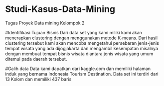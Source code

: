 # Studi-Kasus-Data-Mining
Tugas Proyek Data mining Kelompok 2


#Identifikasi Tujuan Bisnis
Dari data set yang kami miliki kami akan menerapkan clustering dengan menggunakan metode K-means.
Dari hasil clustering tersebut kami akan mencoba mengetahui persebaran jenis-jenis tempat wisata yang ada dijogjakarta dan mengambil kesempatan misalnya dengan membuat tempat bisnis wisata diantara jenis wisata yang umum ditemui pada  daerah tersebut.


#Galih data
Data kami dapatkan dari kaggle.com dan memiliki halaman induk yang bernama Indonesia Tourism Destination. Data set ini terdiri dari 13 Kolom dan memiliki 437 baris
